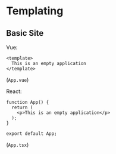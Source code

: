 # Templating

## Basic Site
Vue:
```vue
<template>
  This is an empty application
</template>
```
(`App.vue`)

React:
```tsx
function App() {
  return (
    <p>This is an empty application</p>
  );
}

export default App;
```
(`App.tsx`)

